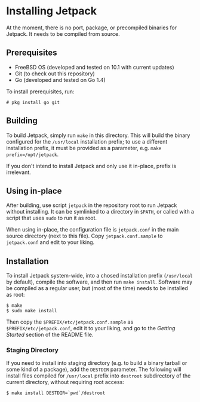 Installing Jetpack
==================

At the moment, there is no port, package, or precompiled binaries for
Jetpack. It needs to be compiled from source.

Prerequisites
-------------

 - FreeBSD OS (developed and tested on 10.1 with current updates)
 - Git (to check out this repository)
 - Go (developed and tested on Go 1.4)
 
 To install prerequisites, run:

    # pkg install go git

Building
--------

To build Jetpack, simply run `make` in this directory. This will build
the binary configured for the `/usr/local` installation prefix; to use
a different installation prefix, it must be provided as a parameter,
e.g. `make prefix=/opt/jetpack`.

If you don't intend to install Jetpack and only use it in-place,
prefix is irrelevant.

Using in-place
--------------

After building, use script `jetpack` in the repository root to run
Jetpack without installing. It can be symlinked to a directory in
`$PATH`, or called with a script that uses `sudo` to run it as root.

When using in-place, the configuration file is `jetpack.conf` in the
main source directory (next to this file). Copy `jetpack.conf.sample`
to `jetpack.conf` and edit to your liking.

Installation
------------

To install Jetpack system-wide, into a chosed installation prefix
(`/usr/local` by default), compile the software, and then run `make
install`. Software may be compiled as a regular user, but (most of the
time) needs to be installed as root:

    $ make
    $ sudo make install

Then copy the `$PREFIX/etc/jetpack.conf.sample` as
`$PREFIX/etc/jetpack.conf`, edit it to your liking, and go to the
_Getting Started_ section of the README file.

### Staging Directory

If you need to install into staging directory (e.g. to build a binary
tarball or some kind of a package), add the `DESTDIR` parameter. The
following will install files compiled for `/usr/local` prefix into
`destroot` subdirectory of the current directory, without requiring
root access:

    $ make install DESTDIR=`pwd`/destroot
